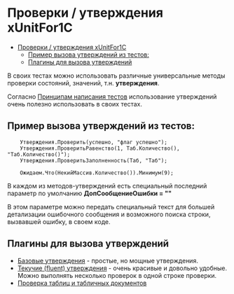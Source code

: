 # Проверки / утверждения xUnitFor1C

<!-- TOC -->

- [Проверки / утверждения xUnitFor1C](#проверки--утверждения-xunitfor1c)
    - [Пример вызова утверждений из тестов:](#пример-вызова-утверждений-из-тестов)
    - [Плагины для вызова утверждений](#плагины-для-вызова-утверждений)

<!-- /TOC -->

В своих тестах можно использовать различные универсальные методы проверки состояний, значений, т.н. **утверждения**.

Согласно [Принципам написания тестов](Принципы-написания-тестов.MD) использование утверждений очень полезно использовать в своих тестах.

## Пример вызова утверждений из тестов:

```bsl
    Утверждения.Проверить(успешно, "флаг успешно");
    Утверждения.ПроверитьРавенство(1, Таб.Количество(), "Таб.Количество()");
    Утверждения.ПроверитьЗаполненность(Таб, "Таб");

    Ожидаем.Что(НекийМассив.Количество()).Минимум(9);
```

В каждом из методов-утверждений есть специальный последний параметр по умолчанию **ДопСообщениеОшибки = ""**

В этом параметре можно передать специальный текст для большей детализации ошибочного сообщения и возможного поиска строки, вызвавшей ошибку, в своем коде.

## Плагины для вызова утверждений

- [Базовые утверждения](Базовые-утверждения.MD) - простые, но мощные утверждения.
- [Текучие (fluent) утверждения](Текучие-(fluent)-утверждения.MD) - очень красивые и довольно удобные. Можно выполнять несколько проверок в одной строке проверки.
- [Проверка таблиц и табличных документов](Проверка-таблиц-и-табличных-документов.MD)